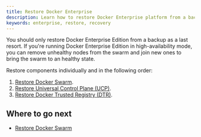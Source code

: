 ```yaml
---
title: Restore Docker Enterprise
description: Learn how to restore Docker Enterprise platform from a backup.
keywords: enterprise, restore, recovery
---
```


You should only restore Docker Enterprise Edition from a backup as a last resort. If you're running Docker
Enterprise Edition in high-availability mode, you can remove unhealthy nodes from the
swarm and join new ones to bring the swarm to an healthy state.

Restore components individually and in the following order:

1. [Restore Docker Swarm](restore-swarm.md).
2. [Restore Universal Control Plane (UCP)](restore-ucp.md).
3. [Restore Docker Trusted Registry (DTR)](restore-dtr.md).

## Where to go next

- [Restore Docker Swarm](restore-swarm.md)
